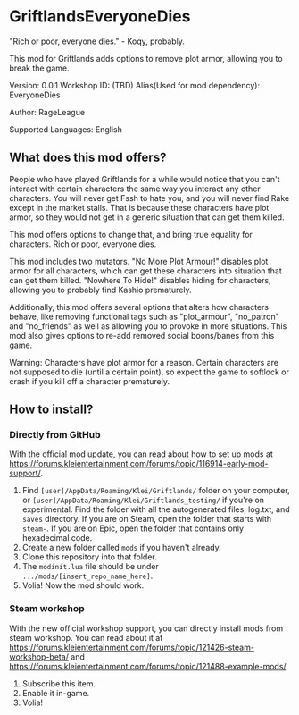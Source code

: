 # GriftlandsEveryoneDies

"Rich or poor, everyone dies." - Koqy, probably.

This mod for Griftlands adds options to remove plot armor, allowing you to break the game.

Version: 0.0.1
Workshop ID: (TBD)
Alias(Used for mod dependency): EveryoneDies

Author: RageLeague

Supported Languages: English

## What does this mod offers?

People who have played Griftlands for a while would notice that you can't interact with certain characters the same way you interact
any other characters. You will never get Fssh to hate you, and you will never find Rake except in the market stalls. That is because
these characters have plot armor, so they would not get in a generic situation that can get them killed.

This mod offers options to change that, and bring true equality for characters. Rich or poor, everyone dies.

This mod includes two mutators. "No More Plot Armour!" disables plot armor for all characters, which can get these characters into
situation that can get them killed. "Nowhere To Hide!" disables hiding for characters, allowing you to probably find Kashio prematurely.

Additionally, this mod offers several options that alters how characters behave, like removing functional tags such as "plot_armour",
"no_patron" and "no_friends" as well as allowing you to provoke in more situations. This mod also gives options to re-add removed
social boons/banes from this game.

Warning: Characters have plot armor for a reason. Certain characters are not supposed to die (until a certain point), so expect the
game to softlock or crash if you kill off a character prematurely.

## How to install?

### Directly from GitHub

With the official mod update, you can read about how to set up mods at https://forums.kleientertainment.com/forums/topic/116914-early-mod-support/.

1. Find `[user]/AppData/Roaming/Klei/Griftlands/` folder on your computer, or `[user]/AppData/Roaming/Klei/Griftlands_testing/` if you're on experimental. Find the folder with all the autogenerated files, log.txt, and `saves` directory. If you are on Steam, open the folder that starts with `steam-`. If you are on Epic, open the folder that contains only hexadecimal code.
2. Create a new folder called `mods` if you haven't already.
3. Clone this repository into that folder.
4. The `modinit.lua` file should be under `.../mods/[insert_repo_name_here]`.
5. Volia! Now the mod should work.

### Steam workshop

With the new official workshop support, you can directly install mods from steam workshop. You can read about it at https://forums.kleientertainment.com/forums/topic/121426-steam-workshop-beta/ and https://forums.kleientertainment.com/forums/topic/121488-example-mods/.

1. Subscribe this item.
2. Enable it in-game.
3. Volia!
